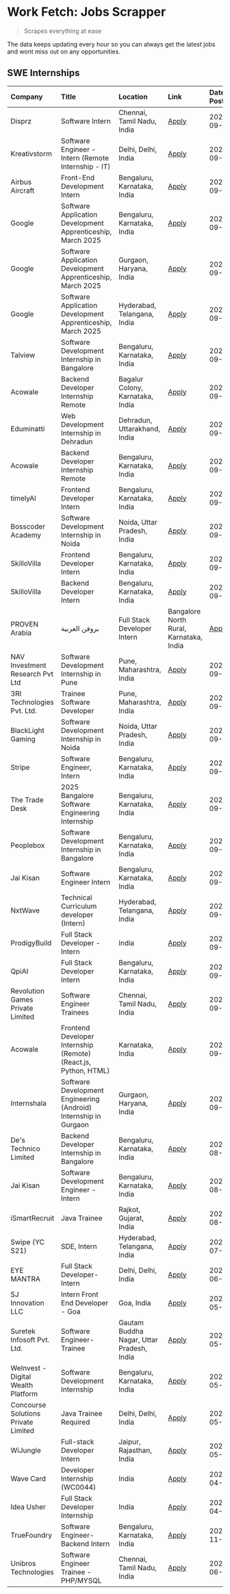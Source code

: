 # Work Fetch: Jobs Scrapper
> Scrapes everything at ease

The data keeps updating every hour so you can always get the latest jobs and wont miss out on any opportunities.

## SWE Internships
<!--START_SECTION:workfetch-->
| Company                             | Title                                                            | Location                                  | Link                                                                                                                                                                                                                                                                                | Date Posted   |
|:------------------------------------|:-----------------------------------------------------------------|:------------------------------------------|:------------------------------------------------------------------------------------------------------------------------------------------------------------------------------------------------------------------------------------------------------------------------------------|:--------------|
| Disprz                              | Software Intern                                                  | Chennai, Tamil Nadu, India                | [Apply](https://in.linkedin.com/jobs/view/software-intern-at-disprz-4034165337?position=35&pageNum=0&refId=Nk%2BJlv%2FgkIpOjTa7g46meA%3D%3D&trackingId=MilMxjjdb1jY9%2Fut5EwWFA%3D%3D)                                                                                              | 2024-09-26    |
| Kreativstorm                        | Software Engineer - Intern (Remote Internship - IT)              | Delhi, Delhi, India                       | [Apply](https://in.linkedin.com/jobs/view/software-engineer-intern-remote-internship-it-at-kreativstorm-4035942071?position=46&pageNum=0&refId=Nk%2BJlv%2FgkIpOjTa7g46meA%3D%3D&trackingId=0SW58fabYu%2B%2BS9jKIAOVcg%3D%3D)                                                        | 2024-09-26    |
| Airbus Aircraft                     | Front-End Development Intern                                     | Bengaluru, Karnataka, India               | [Apply](https://in.linkedin.com/jobs/view/front-end-development-intern-at-airbus-aircraft-4034179043?position=53&pageNum=0&refId=Nk%2BJlv%2FgkIpOjTa7g46meA%3D%3D&trackingId=ZraHhwHTJPZfIgVMWWU%2B0Q%3D%3D)                                                                        | 2024-09-26    |
| Google                              | Software Application Development Apprenticeship, March 2025      | Bengaluru, Karnataka, India               | [Apply](https://in.linkedin.com/jobs/view/software-application-development-apprenticeship-march-2025-at-google-4032957527?position=2&pageNum=0&refId=Nk%2BJlv%2FgkIpOjTa7g46meA%3D%3D&trackingId=NUmBf4Ldt9YNfzOvK5%2B%2FCQ%3D%3D)                                                  | 2024-09-24    |
| Google                              | Software Application Development Apprenticeship, March 2025      | Gurgaon, Haryana, India                   | [Apply](https://in.linkedin.com/jobs/view/software-application-development-apprenticeship-march-2025-at-google-4032958554?position=4&pageNum=0&refId=Nk%2BJlv%2FgkIpOjTa7g46meA%3D%3D&trackingId=I7jrf59CayBPtVffmNSTPw%3D%3D)                                                      | 2024-09-24    |
| Google                              | Software Application Development Apprenticeship, March 2025      | Hyderabad, Telangana, India               | [Apply](https://in.linkedin.com/jobs/view/software-application-development-apprenticeship-march-2025-at-google-4032957528?position=5&pageNum=0&refId=Nk%2BJlv%2FgkIpOjTa7g46meA%3D%3D&trackingId=eb1KSkUKIJJgj1glGsR4FA%3D%3D)                                                      | 2024-09-24    |
| Talview                             | Software Development Internship in Bangalore                     | Bengaluru, Karnataka, India               | [Apply](https://in.linkedin.com/jobs/view/software-development-internship-in-bangalore-at-talview-4033703077?position=12&pageNum=0&refId=Nk%2BJlv%2FgkIpOjTa7g46meA%3D%3D&trackingId=DK8GISfEoGV%2Bk7bizUet8A%3D%3D)                                                                | 2024-09-23    |
| Acowale                             | Backend Developer Internship Remote                              | Bagalur Colony, Karnataka, India          | [Apply](https://in.linkedin.com/jobs/view/backend-developer-internship-remote-at-acowale-4030088707?position=20&pageNum=0&refId=Nk%2BJlv%2FgkIpOjTa7g46meA%3D%3D&trackingId=lIUgL0Jd7d6Og1sB44BlQQ%3D%3D)                                                                           | 2024-09-21    |
| Eduminatti                          | Web Development Internship in Dehradun                           | Dehradun, Uttarakhand, India              | [Apply](https://in.linkedin.com/jobs/view/web-development-internship-in-dehradun-at-eduminatti-4032105381?position=30&pageNum=0&refId=Nk%2BJlv%2FgkIpOjTa7g46meA%3D%3D&trackingId=ScuXNOLyLKTYPMVXvrOt3g%3D%3D)                                                                     | 2024-09-21    |
| Acowale                             | Backend Developer Internship Remote                              | Bengaluru, Karnataka, India               | [Apply](https://in.linkedin.com/jobs/view/backend-developer-internship-remote-at-acowale-4030975489?position=13&pageNum=0&refId=Nk%2BJlv%2FgkIpOjTa7g46meA%3D%3D&trackingId=XmDPJSUkyaiJVzdPRVR1uA%3D%3D)                                                                           | 2024-09-20    |
| timelyAI                            | Frontend Developer Intern                                        | Bengaluru, Karnataka, India               | [Apply](https://in.linkedin.com/jobs/view/frontend-developer-intern-at-timelyai-4030925040?position=19&pageNum=0&refId=Nk%2BJlv%2FgkIpOjTa7g46meA%3D%3D&trackingId=he%2FdcQ1cVaOIdaxLc%2Bj5zw%3D%3D)                                                                                | 2024-09-20    |
| Bosscoder Academy                   | Software Development Internship in Noida                         | Noida, Uttar Pradesh, India               | [Apply](https://in.linkedin.com/jobs/view/software-development-internship-in-noida-at-bosscoder-academy-4031161323?position=22&pageNum=0&refId=Nk%2BJlv%2FgkIpOjTa7g46meA%3D%3D&trackingId=evMYsNFXRpcyPfWGezf0jg%3D%3D)                                                            | 2024-09-20    |
| SkilloVilla                         | Frontend Developer Intern                                        | Bengaluru, Karnataka, India               | [Apply](https://in.linkedin.com/jobs/view/frontend-developer-intern-at-skillovilla-4025873510?position=9&pageNum=0&refId=Nk%2BJlv%2FgkIpOjTa7g46meA%3D%3D&trackingId=4IQmsrA4Ct4Q5UeHZ53N5A%3D%3D)                                                                                  | 2024-09-17    |
| SkilloVilla                         | Backend Developer Intern                                         | Bengaluru, Karnataka, India               | [Apply](https://in.linkedin.com/jobs/view/backend-developer-intern-at-skillovilla-4025860894?position=16&pageNum=0&refId=Nk%2BJlv%2FgkIpOjTa7g46meA%3D%3D&trackingId=d31W0uCyH4pb5wTXfiTICA%3D%3D)                                                                                  | 2024-09-17    |
| PROVEN Arabia | بروفن العربية       | Full Stack Developer Intern                                      | Bangalore North Rural, Karnataka, India   | [Apply](https://in.linkedin.com/jobs/view/full-stack-developer-intern-at-proven-arabia-%D8%A8%D8%B1%D9%88%D9%81%D9%86-%D8%A7%D9%84%D8%B9%D8%B1%D8%A8%D9%8A%D8%A9-4028862862?position=60&pageNum=0&refId=Nk%2BJlv%2FgkIpOjTa7g46meA%3D%3D&trackingId=aVG2ajgGd337CuNA8%2B37Pg%3D%3D) | 2024-09-17    |
| NAV Investment Research Pvt Ltd     | Software Development Internship in Pune                          | Pune, Maharashtra, India                  | [Apply](https://in.linkedin.com/jobs/view/software-development-internship-in-pune-at-nav-investment-research-pvt-ltd-4027052851?position=10&pageNum=0&refId=Nk%2BJlv%2FgkIpOjTa7g46meA%3D%3D&trackingId=h4Y6F2hNXmIcLv96el1vUg%3D%3D)                                               | 2024-09-15    |
| 3RI Technologies Pvt. Ltd.          | Trainee  Software Developer                                      | Pune, Maharashtra, India                  | [Apply](https://in.linkedin.com/jobs/view/trainee-software-developer-at-3ri-technologies-pvt-ltd-4026688364?position=32&pageNum=0&refId=Nk%2BJlv%2FgkIpOjTa7g46meA%3D%3D&trackingId=YfAsXRJQs%2B75RLdflM0w7g%3D%3D)                                                                 | 2024-09-15    |
| BlackLight Gaming                   | Software Development Internship in Noida                         | Noida, Uttar Pradesh, India               | [Apply](https://in.linkedin.com/jobs/view/software-development-internship-in-noida-at-blacklight-gaming-4026655870?position=25&pageNum=0&refId=Nk%2BJlv%2FgkIpOjTa7g46meA%3D%3D&trackingId=3WT1ccstG9F6ZkFcvc242g%3D%3D)                                                            | 2024-09-14    |
| Stripe                              | Software Engineer, Intern                                        | Bengaluru, Karnataka, India               | [Apply](https://in.linkedin.com/jobs/view/software-engineer-intern-at-stripe-4008214242?position=3&pageNum=0&refId=Nk%2BJlv%2FgkIpOjTa7g46meA%3D%3D&trackingId=DB4slp3mbIHfNw3JAphc6A%3D%3D)                                                                                        | 2024-09-13    |
| The Trade Desk                      | 2025 Bangalore Software Engineering Internship                   | Bengaluru, Karnataka, India               | [Apply](https://in.linkedin.com/jobs/view/2025-bangalore-software-engineering-internship-at-the-trade-desk-3987456531?position=15&pageNum=0&refId=Nk%2BJlv%2FgkIpOjTa7g46meA%3D%3D&trackingId=Ir4xlQVowRnbBuXkrKj1ew%3D%3D)                                                         | 2024-09-11    |
| Peoplebox                           | Software Development Internship in Bangalore                     | Bengaluru, Karnataka, India               | [Apply](https://in.linkedin.com/jobs/view/software-development-internship-in-bangalore-at-peoplebox-4022411601?position=17&pageNum=0&refId=Nk%2BJlv%2FgkIpOjTa7g46meA%3D%3D&trackingId=dvGBKksOPwl3tUDtiRO0UA%3D%3D)                                                                | 2024-09-10    |
| Jai Kisan                           | Software Engineer Intern                                         | Bengaluru, Karnataka, India               | [Apply](https://in.linkedin.com/jobs/view/software-engineer-intern-at-jai-kisan-4024075360?position=43&pageNum=0&refId=Nk%2BJlv%2FgkIpOjTa7g46meA%3D%3D&trackingId=xS6Cdt93UbrZ2pw9CiY%2FYQ%3D%3D)                                                                                  | 2024-09-09    |
| NxtWave                             | Technical Curriculum developer (Intern)                          | Hyderabad, Telangana, India               | [Apply](https://in.linkedin.com/jobs/view/technical-curriculum-developer-intern-at-nxtwave-4020462207?position=48&pageNum=0&refId=Nk%2BJlv%2FgkIpOjTa7g46meA%3D%3D&trackingId=%2FZG%2BkMFmzzRY9%2FXCCUjlAA%3D%3D)                                                                   | 2024-09-09    |
| ProdigyBuild                        | Full Stack Developer - Intern                                    | India                                     | [Apply](https://in.linkedin.com/jobs/view/full-stack-developer-intern-at-prodigybuild-4019591942?position=57&pageNum=0&refId=Nk%2BJlv%2FgkIpOjTa7g46meA%3D%3D&trackingId=g4GGQkksE%2B9K6ZPzJzG40w%3D%3D)                                                                            | 2024-09-08    |
| QpiAI                               | Full Stack Developer Intern                                      | Bengaluru, Karnataka, India               | [Apply](https://in.linkedin.com/jobs/view/full-stack-developer-intern-at-qpiai-4017395346?position=40&pageNum=0&refId=Nk%2BJlv%2FgkIpOjTa7g46meA%3D%3D&trackingId=HKtd5dXLXoAyksPL5lyW3Q%3D%3D)                                                                                     | 2024-09-06    |
| Revolution Games Private Limited    | Software Engineer Trainees                                       | Chennai, Tamil Nadu, India                | [Apply](https://in.linkedin.com/jobs/view/software-engineer-trainees-at-revolution-games-private-limited-4015912927?position=33&pageNum=0&refId=Nk%2BJlv%2FgkIpOjTa7g46meA%3D%3D&trackingId=Wu0s3dxm2YOGFivOCSaaLw%3D%3D)                                                           | 2024-09-02    |
| Acowale                             | Frontend Developer Internship (Remote) (React.js, Python, HTML)  | Karnataka, India                          | [Apply](https://in.linkedin.com/jobs/view/frontend-developer-internship-remote-react-js-python-html-at-acowale-4014663920?position=6&pageNum=0&refId=Nk%2BJlv%2FgkIpOjTa7g46meA%3D%3D&trackingId=r1cKqt2XGQXhNN5BL%2BBBMA%3D%3D)                                                    | 2024-09-01    |
| Internshala                         | Software Development Engineering (Android) Internship in Gurgaon | Gurgaon, Haryana, India                   | [Apply](https://in.linkedin.com/jobs/view/software-development-engineering-android-internship-in-gurgaon-at-internshala-4015471580?position=21&pageNum=0&refId=Nk%2BJlv%2FgkIpOjTa7g46meA%3D%3D&trackingId=n%2FC4M78HnzCraIH0jndFkw%3D%3D)                                          | 2024-09-01    |
| De's Technico Limited               | Backend Developer Internship in Bangalore                        | Bengaluru, Karnataka, India               | [Apply](https://in.linkedin.com/jobs/view/backend-developer-internship-in-bangalore-at-de-s-technico-limited-4013798324?position=31&pageNum=0&refId=Nk%2BJlv%2FgkIpOjTa7g46meA%3D%3D&trackingId=vSvDDK6Y%2BrMu75iB%2BIQ66g%3D%3D)                                                   | 2024-08-30    |
| Jai Kisan                           | Software Development Engineer - Intern                           | Bengaluru, Karnataka, India               | [Apply](https://in.linkedin.com/jobs/view/software-development-engineer-intern-at-jai-kisan-4027288169?position=34&pageNum=0&refId=Nk%2BJlv%2FgkIpOjTa7g46meA%3D%3D&trackingId=EJrqlyXw8ui%2BoEMPp7Bnhw%3D%3D)                                                                      | 2024-08-22    |
| iSmartRecruit                       | Java Trainee                                                     | Rajkot, Gujarat, India                    | [Apply](https://in.linkedin.com/jobs/view/java-trainee-at-ismartrecruit-3992301825?position=37&pageNum=0&refId=Nk%2BJlv%2FgkIpOjTa7g46meA%3D%3D&trackingId=PuZe4a7OGR5RYAViY%2FBhlQ%3D%3D)                                                                                          | 2024-08-06    |
| Swipe (YC S21)                      | SDE, Intern                                                      | Hyderabad, Telangana, India               | [Apply](https://in.linkedin.com/jobs/view/sde-intern-at-swipe-yc-s21-3980368092?position=44&pageNum=0&refId=Nk%2BJlv%2FgkIpOjTa7g46meA%3D%3D&trackingId=fbSQ84o9%2BMMvLasis3gOgQ%3D%3D)                                                                                             | 2024-07-22    |
| EYE MANTRA                          | Full Stack Developer- Intern                                     | Delhi, Delhi, India                       | [Apply](https://in.linkedin.com/jobs/view/full-stack-developer-intern-at-eye-mantra-3960988037?position=51&pageNum=0&refId=Nk%2BJlv%2FgkIpOjTa7g46meA%3D%3D&trackingId=kio8FB%2Bvwl9akpAEDkLffA%3D%3D)                                                                              | 2024-06-28    |
| SJ Innovation LLC                   | Intern Front End Developer - Goa                                 | Goa, India                                | [Apply](https://in.linkedin.com/jobs/view/intern-front-end-developer-goa-at-sj-innovation-llc-3931678611?position=23&pageNum=0&refId=Nk%2BJlv%2FgkIpOjTa7g46meA%3D%3D&trackingId=VzZvQwaAPmt6Wb%2BwCn9bkw%3D%3D)                                                                    | 2024-05-24    |
| Suretek Infosoft Pvt. Ltd.          | Software Engineer-Trainee                                        | Gautam Buddha Nagar, Uttar Pradesh, India | [Apply](https://in.linkedin.com/jobs/view/software-engineer-trainee-at-suretek-infosoft-pvt-ltd-3916999948?position=36&pageNum=0&refId=Nk%2BJlv%2FgkIpOjTa7g46meA%3D%3D&trackingId=3rYXMD8kOjTS19Jh1Zh1WA%3D%3D)                                                                    | 2024-05-04    |
| WeInvest - Digital Wealth Platform  | Software Development Internship                                  | Bengaluru, Karnataka, India               | [Apply](https://in.linkedin.com/jobs/view/software-development-internship-at-weinvest-digital-wealth-platform-3912867225?position=11&pageNum=0&refId=Nk%2BJlv%2FgkIpOjTa7g46meA%3D%3D&trackingId=TGE5HAZUtQvsADYsch7yBA%3D%3D)                                                      | 2024-05-01    |
| Concourse Solutions Private Limited | Java Trainee Required                                            | Delhi, Delhi, India                       | [Apply](https://in.linkedin.com/jobs/view/java-trainee-required-at-concourse-solutions-private-limited-3912869388?position=14&pageNum=0&refId=Nk%2BJlv%2FgkIpOjTa7g46meA%3D%3D&trackingId=dzerJLcyUgFpQFiN3BmPjA%3D%3D)                                                             | 2024-05-01    |
| WiJungle                            | Full-stack Developer Intern                                      | Jaipur, Rajasthan, India                  | [Apply](https://in.linkedin.com/jobs/view/full-stack-developer-intern-at-wijungle-3912864543?position=42&pageNum=0&refId=Nk%2BJlv%2FgkIpOjTa7g46meA%3D%3D&trackingId=nP6CJV%2BFGDabqlk70GVlBw%3D%3D)                                                                                | 2024-05-01    |
| Wave Card                           | Developer Internship (WC0044)                                    | India                                     | [Apply](https://in.linkedin.com/jobs/view/developer-internship-wc0044-at-wave-card-3900079966?position=50&pageNum=0&refId=Nk%2BJlv%2FgkIpOjTa7g46meA%3D%3D&trackingId=AmyZkDu7Fhe23R%2FdAKdzUA%3D%3D)                                                                               | 2024-04-15    |
| Idea Usher                          | Full Stack Developer Internship                                  | India                                     | [Apply](https://in.linkedin.com/jobs/view/full-stack-developer-internship-at-idea-usher-3879565540?position=27&pageNum=0&refId=Nk%2BJlv%2FgkIpOjTa7g46meA%3D%3D&trackingId=T1SURixqnB%2FwVi5WvdWmJA%3D%3D)                                                                          | 2024-04-01    |
| TrueFoundry                         | Software Engineer-Backend Intern                                 | Bengaluru, Karnataka, India               | [Apply](https://in.linkedin.com/jobs/view/software-engineer-backend-intern-at-truefoundry-3779508170?position=49&pageNum=0&refId=Nk%2BJlv%2FgkIpOjTa7g46meA%3D%3D&trackingId=jo3EjseNUh2YlALL7tTOBQ%3D%3D)                                                                          | 2023-11-10    |
| Unibros Technologies                | Software Engineer Trainee - PHP/MYSQL                            | Chennai, Tamil Nadu, India                | [Apply](https://in.linkedin.com/jobs/view/software-engineer-trainee-php-mysql-at-unibros-technologies-3656599241?position=39&pageNum=0&refId=Nk%2BJlv%2FgkIpOjTa7g46meA%3D%3D&trackingId=%2BS8giPZkb%2BNNEuCCZSQ6FQ%3D%3D)                                                          | 2023-06-12    |
<!--END_SECTION:workfetch-->
